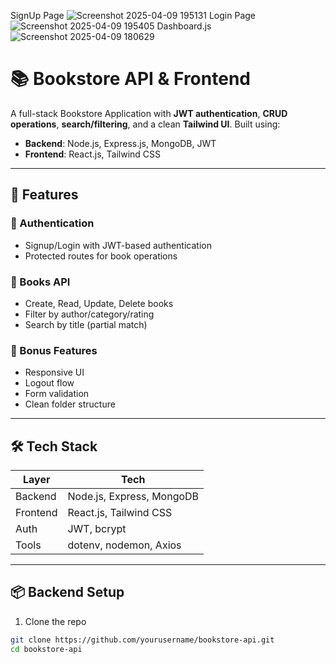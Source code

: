 SignUp Page
![Screenshot 2025-04-09 195131](https://github.com/user-attachments/assets/f29a14bb-25fc-407d-bb9d-6ea4a4e043e1)
Login Page
![Screenshot 2025-04-09 195405](https://github.com/user-attachments/assets/fede3c05-3500-441b-807c-548d3e87e5a1)
Dashboard.js
![Screenshot 2025-04-09 180629](https://github.com/user-attachments/assets/a898b6c2-7a7c-408b-b6b4-a61a4f0fbb5e)

# 📚 Bookstore API & Frontend

A full-stack Bookstore Application with **JWT authentication**, **CRUD operations**, **search/filtering**, and a clean **Tailwind UI**. Built using:

- **Backend**: Node.js, Express.js, MongoDB, JWT
- **Frontend**: React.js, Tailwind CSS

---

## 🚀 Features

### 🔐 Authentication
- Signup/Login with JWT-based authentication
- Protected routes for book operations

### 📘 Books API
- Create, Read, Update, Delete books
- Filter by author/category/rating
- Search by title (partial match)

### 🎁 Bonus Features
- Responsive UI
- Logout flow
- Form validation
- Clean folder structure

---

## 🛠 Tech Stack

| Layer       | Tech                          |
|-------------|-------------------------------|
| Backend     | Node.js, Express, MongoDB     |
| Frontend    | React.js, Tailwind CSS        |
| Auth        | JWT, bcrypt                   |
| Tools       | dotenv, nodemon, Axios        |

---

## 📦 Backend Setup

1. Clone the repo

```bash
git clone https://github.com/yourusername/bookstore-api.git
cd bookstore-api


